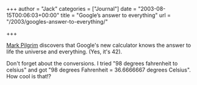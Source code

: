 +++
author = "Jack"
categories = ["Journal"]
date = "2003-08-15T00:06:03+00:00"
title = "Google’s answer to everything"
url = "/2003/googles-answer-to-everything/"

+++

[Mark Pilgrim][1] discovers that Google's new calculator knows the answer to life the universe and everything. (Yes, it's 42).

Don't forget about the conversions. I tried "98 degrees fahrenheit to celsius" and got "98 degrees Fahrenheit = 36.6666667 degrees Celsius". How cool is that!?

 [1]: http://diveintomark.org/archives/2003/08/14/calculator